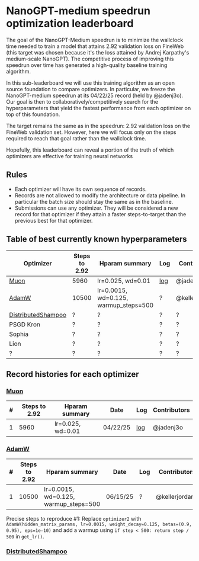 # NanoGPT-medium speedrun optimization leaderboard

The goal of the NanoGPT-Medium speedrun is to minimize the wallclock time needed to train a model that attains 2.92 validation loss on FineWeb
(this target was chosen because it's the loss attained by Andrej Karpathy's medium-scale NanoGPT).
The competitive process of improving this speedrun over time has generated a high-quality baseline training algorithm.

In this sub-leaderboard we will use this training algorithm as an open source foundation to compare optimizers.
In particular, we freeze the NanoGPT-medium speedrun at its 04/22/25 record (held by @jadenj3o).
Our goal is then to collaboratively/competitively search for the hyperparameters that yield the fastest performance from each optimizer on top of this foundation.

The target remains the same as in the speedrun: 2.92 validation loss on the FineWeb validation set. However, here we will focus only on the steps required to reach that goal rather than the wallclock time.

Hopefully, this leaderboard can reveal a portion of the truth of which optimizers are effective for training neural networks

## Rules

- Each optimizer will have its own sequence of records.
- Records are not allowed to modify the architecture or data pipeline. In particular the batch size should stay the same as in the baseline.
- Submissions can use any optimizer. They will be considered a new record for that optimizer if they attain a faster steps-to-target than the previous best for that optimizer.

## Table of best currently known hyperparameters

| Optimizer | Steps to 2.92 | Hparam summary | Log | Contributors |
| - | - | - | - | - |
| [Muon](https://kellerjordan.github.io/posts/muon/) | 5960 | lr=0.025, wd=0.01 | [log](075_640429f2-e726-4e83-aa27-684626239ffc.txt) | @jadenj30 |
| [AdamW](https://arxiv.org/abs/1711.05101) | 10500 | lr=0.0015, wd=0.125, warmup_steps=500 | ? | @kellerjordan0 |
| [DistributedShampoo](https://github.com/facebookresearch/optimizers/tree/main/distributed_shampoo) | ? | ? | ? | ? | ? |
| PSGD Kron | ? | ? | ? | ? |
| Sophia | ? | ? | ? | ? |
| Lion | ? | ? | ? | ? |
| ? | ? | ? | ? | ? |


## Record histories for each optimizer

### [Muon](https://kellerjordan.github.io/posts/muon/)

| # | Steps to 2.92 | Hparam summary | Date | Log | Contributors |
| - | - | - | - | - | - |
| 1 | 5960 | lr=0.025, wd=0.01 | 04/22/25 | [log](075_640429f2-e726-4e83-aa27-684626239ffc.txt) | @jadenj3o |

### [AdamW](https://arxiv.org/abs/1711.05101)

| # | Steps to 2.92 | Hparam summary | Date | Log | Contributors |
| - | - | - | - | - | - |
| 1 | 10500 | lr=0.0015, wd=0.125, warmup_steps=500 | 06/15/25 | ? | @kellerjordan0 |

Precise steps to reproduce #1: Replace `optimizer2` with `AdamW(hidden_matrix_params, lr=0.0015, weight_decay=0.125, betas=(0.9, 0.95), eps=1e-10)`
and add a warmup using `if step < 500: return step / 500` in `get_lr()`.

### [DistributedShampoo](https://github.com/facebookresearch/optimizers/tree/main/distributed_shampoo)

